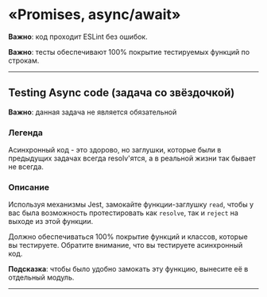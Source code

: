 # «Promises, async/await»

**Важно**: код проходит ESLint без ошибок.

**Важно**: тесты обеспечивают 100% покрытие тестируемых функций по строкам.

---

## Testing Async code (задача со звёздочкой)



**Важно**: данная задача не является обязательной 

### Легенда

Асинхронный код - это здорово, но заглушки, которые были в предыдущих задачах всегда resolv'ятся, а в реальной жизни так бывает не всегда.

### Описание

Используя механизмы Jest, замокайте функции-заглушку `read`, чтобы у вас была возможность протестировать как `resolve`, так и `reject` на выходе из этой функции.

Должно обеспечиваться 100% покрытие функций и классов, которые вы тестируете. Обратите внимание, что вы тестируете асинхронный код.

**Подсказка**: чтобы было удобно замокать эту функцию, вынесите её в отдельный модуль.

---